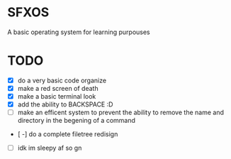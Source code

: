# SFXOS
 A basic operating system for learning purpouses

# TODO
- [x] do a very basic code organize
- [x] make a red screen of death
- [x] make a basic terminal look
- [x] add the ability to BACKSPACE :D
- [ ] make an efficent system to prevent the ability to remove the name and directory in the begening of a command
- [ -] do a complete filetree redisign
- [ ] idk im sleepy af so gn
